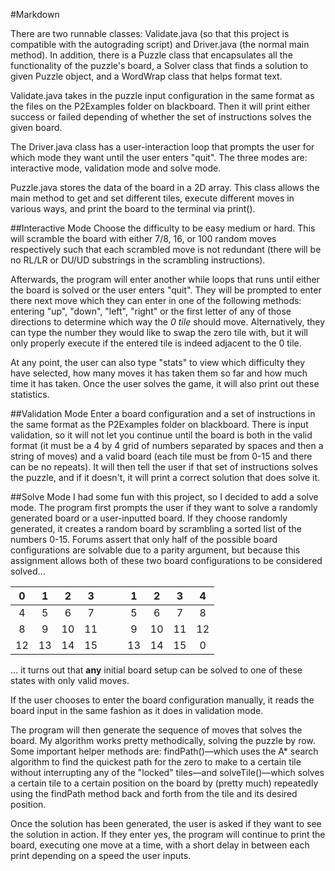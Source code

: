 #Markdown

There are two runnable classes: Validate.java (so that this project is compatible with the autograding script) and Driver.java (the normal main method).  In addition, there is a Puzzle class that encapsulates all the functionality of the puzzle's board, a Solver class that finds a solution to given Puzzle object, and a WordWrap class that helps format text.

Validate.java takes in the puzzle input configuration in the same format as the files on the P2Examples folder on blackboard.  Then it will print either success or failed depending of whether the set of instructions solves the given board.

The Driver.java class has a user-interaction loop that prompts the user for which mode they want until the user enters "quit".  The three modes are: interactive mode, validation mode and solve mode.

Puzzle.java stores the data of the board in a 2D array.  This class allows the main method to get and set different tiles, execute different moves in various ways, and print the board to the terminal via print().

##Interactive Mode
Choose the difficulty to be easy medium or hard.  This will scramble the board with either 7/8, 16, or 100 random moves respectively such that each scrambled move is not redundant (there will be no RL/LR or DU/UD substrings in the scrambling instructions).
 
 Afterwards, the program will enter another while loops that runs until either the board is solved or the user enters "quit".  They will be prompted to enter there next move which they can enter in one of the following methods: entering "up", "down", "left", "right" or the first letter of any of those directions to determine which way the *0 tile* should move.  Alternatively, they can type the number they would like to swap the zero tile with, but it will only properly execute if the entered tile is indeed adjacent to the 0 tile.
 
 At any point, the user can also type "stats" to view which difficulty they have selected, how many moves it has taken them so far and how much time it has taken.  Once the user solves the game, it will also print out these statistics.

##Validation Mode
Enter a board configuration and a set of instructions in the same format as the P2Examples folder on blackboard.  There is input validation, so it will not let you continue until the board is both in the valid format (it must be a 4 by 4 grid of numbers separated by spaces and then a string of moves) and a valid board (each tile must be from 0-15 and there can be no repeats). It will then tell the user if that set of instructions solves the puzzle, and if it doesn't, it will print a correct solution that does solve it.

##Solve Mode
I had some fun with this project, so I decided to add a solve mode. The program first prompts the user if they want to solve a randomly generated board or a user-inputted board.  If they choose randomly generated, it creates a random board by scrambling a sorted list of the numbers 0-15.  Forums assert that only half of the possible board configurations are solvable due to a parity argument, but because this assignment allows both of these two board configurations to be considered solved...

| 0 | 1 | 2 | 3 |  |  | 1 | 2 | 3 | 4 |
|:---:|:---:|:---:|:---:|:---:|:---:|:---:|:---:|:---:|:---:|
| 4 | 5 | 6 | 7 |  |  | 5 | 6 | 7 | 8 |
| 8 | 9 | 10 | 11 |  |  | 9 | 10 | 11 | 12 |
| 12 | 13 | 14 | 15 |  |  | 13 | 14 | 15 | 0 |

... it turns out that **any** initial board setup can be solved to one of these states with only valid moves.  

If the user chooses to enter the board configuration manually, it reads the board input in the same fashion as it does in validation mode.

The program will then generate the sequence of moves that solves the board.  My algorithm works pretty methodically, solving the puzzle by row.  Some important helper methods are: findPath()—which uses the A* search algorithm to find the quickest path for the zero to make to a certain tile without interrupting any of the "locked" tiles—and solveTile()—which solves a certain tile to a certain position on the board by (pretty much) repeatedly using the findPath method back and forth from the tile and its desired position.

Once the solution has been generated, the user is asked if they want to see the solution in action.  If they enter yes, the program will continue to print the board, executing one move at a time, with a short delay in between each print depending on a speed the user inputs.